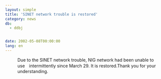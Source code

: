 ```yaml
---
layout: simple
title: 'SINET network trouble is restored'
category: news
db:
  - ddbj


date: 2002-05-08T00:00:00
lang: en
---
```


<dd>Due to the SINET network trouble, NIG network had been unable to use　intermittently since March 29. It is restored.Thank you for your understanding.</dd>
